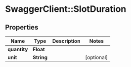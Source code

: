 # SwaggerClient::SlotDuration

## Properties
Name | Type | Description | Notes
------------ | ------------- | ------------- | -------------
**quantity** | **Float** |  | 
**unit** | **String** |  | [optional] 


